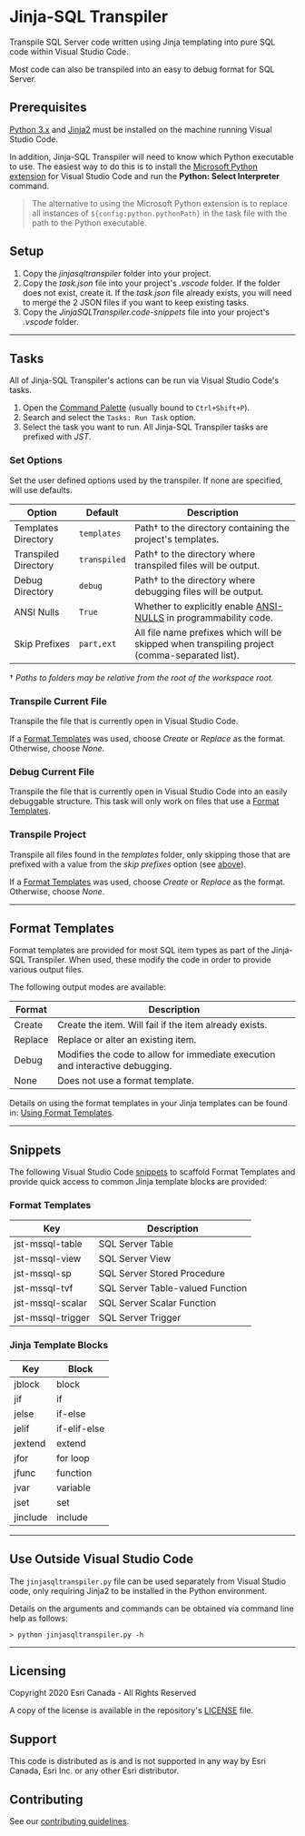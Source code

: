 # Jinja-SQL Transpiler
Transpile SQL Server code written using Jinja templating into pure SQL code within Visual Studio Code.

Most code can also be transpiled into an easy to debug format for SQL Server.

## Prerequisites
[Python 3.x](https://www.python.org/,3.x) and [Jinja2](https://jinja.palletsprojects.com/) must be installed on the machine running Visual Studio Code.

In addition, Jinja-SQL Transpiler will need to know which Python executable to use. The easiest way to do this is to install the [Microsoft Python extension](https://code.visualstudio.com/docs/languages/python) for Visual Studio Code and run the **Python: Select Interpreter** command.

> The alternative to using the Microsoft Python extension is to replace all instances of `${config:python.pythonPath}` in the task file with the path to the Python executable.

## Setup
1. Copy the *jinjasqltranspiler* folder into your project.
2. Copy the *task.json* file into your project's *.vscode* folder. If the folder does not exist, create it. If the *task.json* file already exists, you will need to merge the 2 JSON files if you want to keep existing tasks.
3. Copy the *JinjaSQLTranspiler.code-snippets* file into your project's *.vscode* folder.

---

## Tasks
All of Jinja-SQL Transpiler's actions can be run via Visual Studio Code's tasks.

1. Open the [Command Palette](https://code.visualstudio.com/docs/editor/tasks#_typescript-hello-world) (usually bound to `Ctrl+Shift+P`).
2. Search and select the `Tasks: Run Task` option.
3. Select the task you want to run. All Jinja-SQL Transpiler tasks are prefixed with *JST*.

### Set Options
Set the user defined options used by the transpiler. If none are specified, will use defaults.

| Option                | Default       | Description
|-----------------------|---------------|-------------
| Templates Directory   | `templates`   | Path† to the directory containing the project's templates.
| Transpiled Directory  | `transpiled`  | Path† to the directory where transpiled files will be output.
| Debug Directory       | `debug`       | Path† to the directory where debugging files will be output.
| ANSI Nulls            | `True`        | Whether to explicitly enable [ANSI-NULLS](https://docs.microsoft.com/en-us/sql/t-sql/statements/set-ansi-nulls-transact-sql?view=sql-server-ver15) in programmability code.
| Skip Prefixes         | `part,ext`    | All file name prefixes which will be skipped when transpiling project (comma-separated list).

† *Paths to folders may be relative from the root of the workspace root.*

### Transpile Current File
Transpile the file that is currently open in Visual Studio Code.

If a [Format Templates](#format-templates) was used, choose *Create* or *Replace* as the format. Otherwise, choose *None*.

### Debug Current File
Transpile the file that is currently open in Visual Studio Code into an easily debuggable structure. This task will only work on files that use a [Format Templates](#format-templates).

### Transpile Project
Transpile all files found in the *templates* folder, only skipping those that are prefixed with a value from the *skip prefixes* option (see [above](#set-options)).

If a [Format Templates](#format-templates) was used, choose *Create* or *Replace* as the format. Otherwise, choose *None*.

---

## Format Templates
Format templates are provided for most SQL item types as part of the Jinja-SQL Transpiler. When used, these modify the code in order to provide various output files.

The following output modes are available:

| Format   | Description
|----------|-------------
| Create   | Create the item. Will fail if the item already exists.
| Replace  | Replace or alter an existing item.
| Debug    | Modifies the code to allow for immediate execution and interactive debugging.
| None     | Does not use a format template.

Details on using the format templates in your Jinja templates can be found in: [Using Format Templates](UsingFormatTemplates.md).

---

## Snippets
The following Visual Studio Code [snippets](https://code.visualstudio.com/docs/editor/userdefinedsnippets) to scaffold Format Templates and provide quick access to common Jinja template blocks are provided:

### Format Templates
| Key               | Description
|-------------------|-------------
| jst-mssql-table   | SQL Server Table
| jst-mssql-view    | SQL Server View
| jst-mssql-sp      | SQL Server Stored Procedure
| jst-mssql-tvf     | SQL Server Table-valued Function
| jst-mssql-scalar  | SQL Server Scalar Function
| jst-mssql-trigger | SQL Server Trigger

### Jinja Template Blocks
| Key      | Block
|----------|-------
| jblock   | block
| jif      | if
| jelse    | if-else
| jelif    | if-elif-else
| jextend  | extend
| jfor     | for loop
| jfunc    | function
| jvar     | variable
| jset     | set
| jinclude | include

---

## Use Outside Visual Studio Code
The `jinjasqltranspiler.py` file can be used separately from Visual Studio code, only requiring Jinja2 to be installed in the Python environment.

Details on the arguments and commands can be obtained via command line help as follows:

```
> python jinjasqltranspiler.py -h
```

---

## Licensing

Copyright 2020 Esri Canada - All Rights Reserved

A copy of the license is available in the repository's [LICENSE](../master/LICENSE) file.

## Support

This code is distributed as is and is not supported in any way by Esri Canada, Esri Inc. or any other Esri distributor.

## Contributing

See our [contributing guidelines](CONTRIBUTING.md).